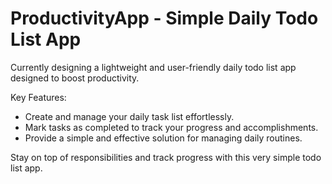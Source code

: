 # ProductivityApp - Simple Daily Todo List App

Currently designing a lightweight and user-friendly daily todo list app designed to boost productivity.

Key Features:

* Create and manage your daily task list effortlessly.
* Mark tasks as completed to track your progress and accomplishments.
* Provide a simple and effective solution for managing daily routines.

Stay on top of responsibilities and track progress with this very simple todo list app.

